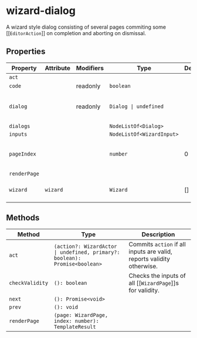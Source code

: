 # wizard-dialog

A wizard style dialog consisting of several pages commiting some
[[`EditorAction`]] on completion and aborting on dismissal.

## Properties

| Property     | Attribute | Modifiers | Type                      | Default | Description                                      |
|--------------|-----------|-----------|---------------------------|---------|--------------------------------------------------|
| `act`        |           |           |                           |         |                                                  |
| `code`       |           | readonly  | `boolean`                 |         |                                                  |
| `dialog`     |           | readonly  | `Dialog \| undefined`     |         | The `Dialog` showing the active [[`WizardPage`]]. |
| `dialogs`    |           |           | `NodeListOf<Dialog>`      |         |                                                  |
| `inputs`     |           |           | `NodeListOf<WizardInput>` |         |                                                  |
| `pageIndex`  |           |           | `number`                  | 0       | Index of the currently active [[`WizardPage`]]   |
| `renderPage` |           |           |                           |         |                                                  |
| `wizard`     | `wizard`  |           | `Wizard`                  | []      | The [[`Wizard`]] implemented by this dialog.     |

## Methods

| Method          | Type                                             | Description                                      |
|-----------------|--------------------------------------------------|--------------------------------------------------|
| `act`           | `(action?: WizardActor \| undefined, primary?: boolean): Promise<boolean>` | Commits `action` if all inputs are valid, reports validity otherwise. |
| `checkValidity` | `(): boolean`                                    | Checks the inputs of all [[`WizardPage`]]s for validity. |
| `next`          | `(): Promise<void>`                              |                                                  |
| `prev`          | `(): void`                                       |                                                  |
| `renderPage`    | `(page: WizardPage, index: number): TemplateResult` |                                                  |
